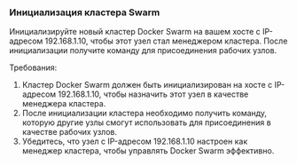
### Инициализация кластера Swarm

Инициализируйте новый кластер Docker Swarm на вашем хосте с IP-адресом 192.168.1.10, чтобы этот узел стал менеджером кластера. После инициализации получите команду для присоединения рабочих узлов.

Требования:
1. Кластер Docker Swarm должен быть инициализирован на хосте с IP-адресом 192.168.1.10, чтобы назначить этот узел в качестве менеджера кластера. 
2. После инициализации кластера необходимо получить команду, которую другие узлы смогут использовать для присоединения в качестве рабочих узлов. 
3. Убедитесь, что узел с IP-адресом 192.168.1.10 настроен как менеджер кластера, чтобы управлять Docker Swarm эффективно.